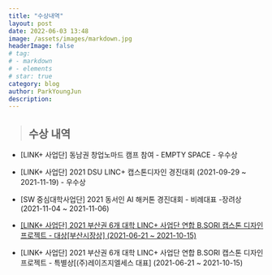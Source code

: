 ```yaml
---
title: "수상내역"
layout: post
date: 2022-06-03 13:48
image: /assets/images/markdown.jpg
headerImage: false
# tag:
# - markdown
# - elements
# star: true
category: blog
author: ParkYoungJun
description:
---
```

> ## 수상 내역 

 - [LINK+ 사업단] 동남권 창업노마드 캠프 참여 - EMPTY SPACE - 우수상   

 - [LINK+ 사업단] 2021 DSU LINC+ 캡스톤디자인 경진대회 (2021-09-29 ~ 2021-11-19) - 우수상   
 
 - [SW 중심대학사업단] 2021 동서인 AI 해커톤 경진대회 - 비례대표 -장려상 (2021-11-04 ~ 2021-11-06)

 - [[LINK+ 사업단] 2021 부산권 6개 대학 LINC+ 사업단 연합 B.SORI 캡스톤 디자인 프로젝트  - 대상[부산시장상] (2021-06-21 ~ 2021-10-15)](https://park-youngjun.github.io/B.SORI_%EC%BA%A1%EC%8A%A4%ED%86%A4_%EB%94%94%EC%9E%90%EC%9D%B8_%ED%94%84%EB%A1%9C%EC%A0%9D%ED%8A%B8/)    

 - [LINK+ 사업단] 2021 부산권 6개 대학 LINC+ 사업단 연합 B.SORI 캡스톤 디자인 프로젝트  - 특별상[(주)레이즈지엘세스 대표] (2021-06-21 ~ 2021-10-15)   